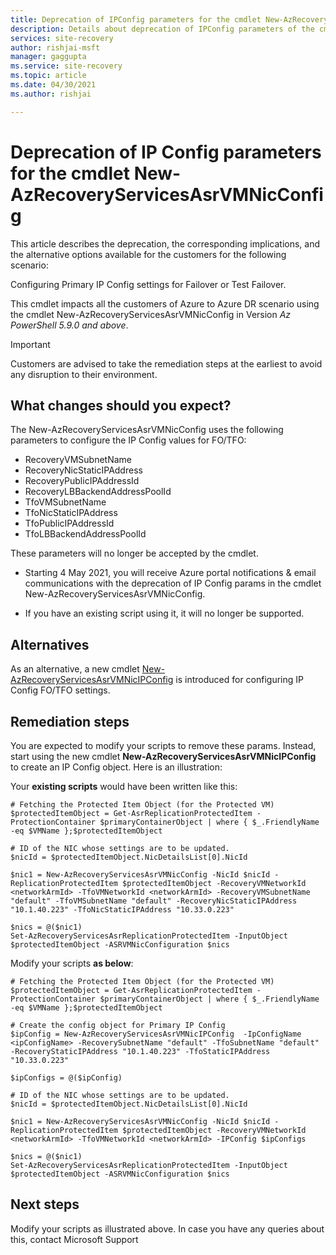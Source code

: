 ```yaml
---
title: Deprecation of IPConfig parameters for the cmdlet New-AzRecoveryServicesAsrVMNicConfig | Microsoft Docs
description: Details about deprecation of IPConfig parameters of the cmdlet New-AzRecoveryServicesAsrVMNicConfig and information about the use of new cmdlet New-AzRecoveryServicesAsrVMNicIPConfig
services: site-recovery
author: rishjai-msft
manager: gaggupta
ms.service: site-recovery
ms.topic: article
ms.date: 04/30/2021
ms.author: rishjai 

---
```

# Deprecation of IP Config parameters for the cmdlet New-AzRecoveryServicesAsrVMNicConfig

This article describes the deprecation, the corresponding implications, and the alternative options available for the customers for the following scenario:

Configuring Primary IP Config settings for Failover or Test Failover. 

This cmdlet impacts all the customers of Azure to Azure DR scenario using the cmdlet New-AzRecoveryServicesAsrVMNicConfig in Version _Az PowerShell 5.9.0 and above_.

> [!IMPORTANT]
> Customers are advised to take the remediation steps at the earliest to avoid any disruption to their environment. 

## What changes should you expect?

The New-AzRecoveryServicesAsrVMNicConfig uses the following parameters to configure the IP Config values for FO/TFO:
- RecoveryVMSubnetName
- RecoveryNicStaticIPAddress
- RecoveryPublicIPAddressId
- RecoveryLBBackendAddressPoolId
- TfoVMSubnetName
- TfoNicStaticIPAddress
- TfoPublicIPAddressId
- TfoLBBackendAddressPoolId

These parameters will no longer be accepted by the cmdlet.

- Starting 4 May 2021, you will receive Azure portal notifications & email communications with the deprecation of IP Config params in the cmdlet New-AzRecoveryServicesAsrVMNicConfig.

- If you have an existing script using it, it will no longer be supported.
 
## Alternatives 

As an alternative, a new cmdlet [New-AzRecoveryServicesAsrVMNicIPConfig](/powershell/module/az.recoveryservices/new-azrecoveryservicesasrvmnicipconfig) is introduced for configuring IP Config FO/TFO settings. 


## Remediation steps

You are expected to modify your scripts to remove these params. Instead, start using the new cmdlet **New-AzRecoveryServicesAsrVMNicIPConfig** to create an IP Config object. Here is an illustration:

Your **existing scripts** would have been written like this:
```azurepowershell
# Fetching the Protected Item Object (for the Protected VM)
$protectedItemObject = Get-AsrReplicationProtectedItem -ProtectionContainer $primaryContainerObject | where { $_.FriendlyName -eq $VMName };$protectedItemObject

# ID of the NIC whose settings are to be updated.
$nicId = $protectedItemObject.NicDetailsList[0].NicId

$nic1 = New-AzRecoveryServicesAsrVMNicConfig -NicId $nicId -ReplicationProtectedItem $protectedItemObject -RecoveryVMNetworkId <networkArmId> -TfoVMNetworkId <networkArmId> -RecoveryVMSubnetName "default" -TfoVMSubnetName "default" -RecoveryNicStaticIPAddress "10.1.40.223" -TfoNicStaticIPAddress "10.33.0.223"

$nics = @($nic1)
Set-AzRecoveryServicesAsrReplicationProtectedItem -InputObject $protectedItemObject -ASRVMNicConfiguration $nics
```

Modify your scripts **as below**:
```azurepowershell
# Fetching the Protected Item Object (for the Protected VM)
$protectedItemObject = Get-AsrReplicationProtectedItem -ProtectionContainer $primaryContainerObject | where { $_.FriendlyName -eq $VMName };$protectedItemObject

# Create the config object for Primary IP Config
$ipConfig = New-AzRecoveryServicesAsrVMNicIPConfig  -IpConfigName <ipConfigName> -RecoverySubnetName "default" -TfoSubnetName "default" -RecoveryStaticIPAddress "10.1.40.223" -TfoStaticIPAddress "10.33.0.223"

$ipConfigs = @($ipConfig)

# ID of the NIC whose settings are to be updated.
$nicId = $protectedItemObject.NicDetailsList[0].NicId

$nic1 = New-AzRecoveryServicesAsrVMNicConfig -NicId $nicId -ReplicationProtectedItem $protectedItemObject -RecoveryVMNetworkId <networkArmId> -TfoVMNetworkId <networkArmId> -IPConfig $ipConfigs

$nics = @($nic1)
Set-AzRecoveryServicesAsrReplicationProtectedItem -InputObject $protectedItemObject -ASRVMNicConfiguration $nics
```

## Next steps
Modify your scripts as illustrated above. In case you have any queries about this, contact Microsoft Support
